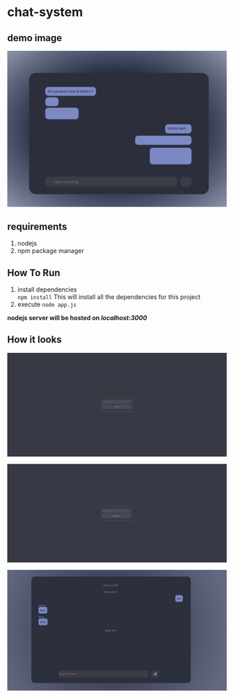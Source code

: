 # chat-system

## demo image

![demo](./images/demo.png)

## requirements

1.  nodejs
2.  npm package manager

## How To Run  

1. install dependencies  
   `npm install`
   This will install all the dependencies for this project
2. execute
   `node app.js`

**nodejs server will be hosted on _localhost:3000_**  

## How it looks
![link page](./images/link.PNG)

![username page](./images/username.PNG)

![chat page](./images/chat.PNG)
